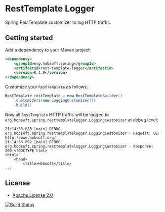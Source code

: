 RestTemplate Logger
===================

Spring RestTemplate customizer to log HTTP traffic.

Getting started
---------------

Add a dependency to your Maven project:

```xml
<dependency>
	<groupId>org.hobsoft.spring</groupId>
	<artifactId>rest-template-logger</artifactId>
	<version>0.1.0</version>
</dependency>
```

Customize your `RestTemplate` as follows:

```java
RestTemplate restTemplate = new RestTemplateBuilder()
	.customizers(new LoggingCustomizer())
	.build()
```

Now all `RestTemplate` HTTP traffic will be logged to `org.hobsoft.spring.resttemplatelogger.LoggingCustomizer` at debug
level:

```
21:14:53.688 [main] DEBUG org.hobsoft.spring.resttemplatelogger.LoggingCustomizer - Request: GET http://www.hobsoft.org/ 
21:14:53.892 [main] DEBUG org.hobsoft.spring.resttemplatelogger.LoggingCustomizer - Response: 200 <!DOCTYPE html>
<html>
	<head>
		<title>Hobsoft</title>
...
```

License
-------

* [Apache License 2.0](http://www.apache.org/licenses/LICENSE-2.0.html)

[![Build Status](https://travis-ci.org/markhobson/rest-template-logger.svg?branch=master)](https://travis-ci.org/markhobson/rest-template-logger)
